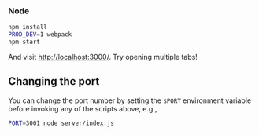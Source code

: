### Node

```sh
npm install
PROD_DEV=1 webpack
npm start
```

And visit <http://localhost:3000/>. Try opening multiple tabs!

## Changing the port

You can change the port number by setting the `$PORT` environment variable before invoking any of the scripts above, e.g.,

```sh
PORT=3001 node server/index.js
```
